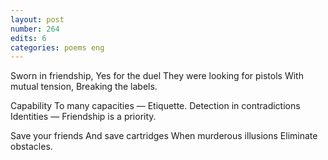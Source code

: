 ```yaml
---
layout: post
number: 264
edits: 6
categories: poems eng
---
```


Sworn in friendship,
Yes for the duel
They were looking for pistols
With mutual tension,
Breaking the labels. 

Capability 
To many capacities — 
Etiquette. 
Detection in contradictions
Identities —
Friendship is a priority. 

Save your friends
And save cartridges
When murderous illusions
Eliminate obstacles.
